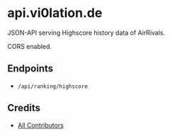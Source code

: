 # api.vi0lation.de

JSON-API serving Highscore history data of AirRivals.

CORS enabled.

## Endpoints

* `/api/ranking/highscore`

## Credits

- [All Contributors][link-contributors]

[link-contributors]: ../../contributors
